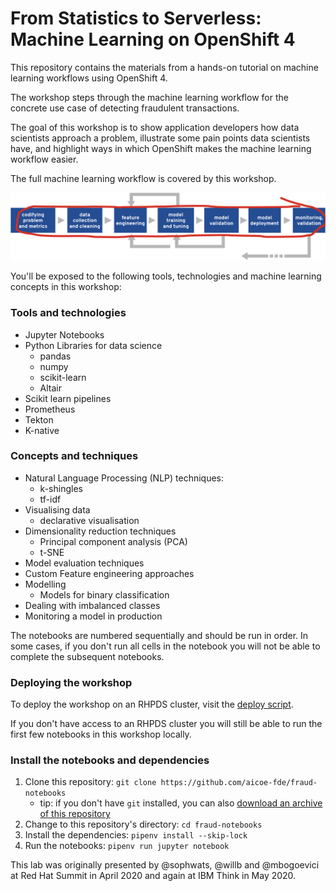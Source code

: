 # From Statistics to Serverless: Machine Learning on OpenShift 4

This repository contains the materials from a hands-on tutorial on machine learning workflows using OpenShift 4. 

The workshop steps through the machine learning workflow for the concrete use case of detecting fraudulent transactions.

The goal of this workshop is to show application developers how data scientists approach a problem, illustrate some pain points data scientists have, and highlight ways in which OpenShift makes the machine learning workflow easier. 

The full machine learning workflow is covered by this workshop. 

![workflow-s2s.png](../Images/workflow-stats-2-s.png)

You'll be exposed to the following tools, technologies and machine learning concepts in this workshop: 

### Tools and technologies
- Jupyter Notebooks
- Python Libraries for data science
	- pandas
	- numpy
	- scikit-learn
	- Altair
- Scikit learn pipelines 
- Prometheus
- Tekton
- K-native
### Concepts and techniques
- Natural Language Processing (NLP) techniques:
	- k-shingles 
	- tf-idf
- Visualising data	
	- declarative visualisation 
- Dimensionality reduction techniques 
   - Principal component analysis (PCA)
   - t-SNE
- Model evaluation techniques
- Custom Feature engineering approaches
- Modelling
	- Models for binary classification
- Dealing with imbalanced classes
- Monitoring a model in production


The notebooks are numbered sequentially and should be run in order. In some cases, if you don't run all cells in the notebook you will not be able to complete the subsequent notebooks.  


### Deploying the workshop

To deploy the workshop on an RHPDS cluster, visit the [deploy script](deploy/deploy.md). 

If you don't have access to an RHPDS cluster you will still be able to run the first few notebooks in this workshop locally. 
### Install the notebooks and dependencies

1.  Clone this repository:  `git clone https://github.com/aicoe-fde/fraud-notebooks`
    - tip:  if you don't have `git` installed, you can also [download an archive of this repository](https://github.com/willb/ml-workflows-notebook/archive/master.zip)
2.  Change to this repository's directory:  `cd fraud-notebooks`
3.  Install the dependencies:  `pipenv install --skip-lock`
4.  Run the notebooks:  `pipenv run jupyter notebook`



This lab was originally presented by @sophwats, @willb and @mbogoevici at Red Hat Summit in April 2020 and again at IBM Think in May 2020.

